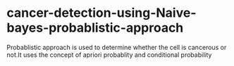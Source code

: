 # cancer-detection-using-Naive-bayes-probablistic-approach
Probablistic approach is used to determine whether the cell is cancerous or not.It uses the concept of apriori probablity and conditional probability

